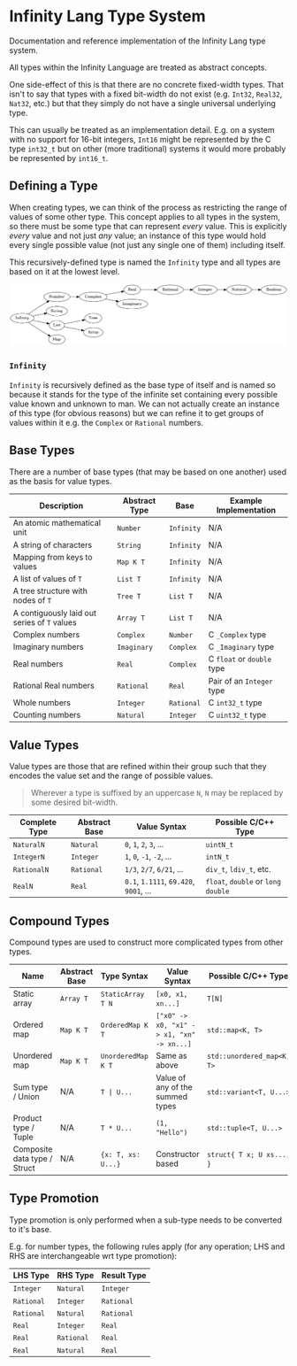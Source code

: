 # Infinity Lang Type System
Documentation and reference implementation of the Infinity Lang type system.

All types within the Infinity Language are treated as abstract concepts.

One side-effect of this is that there are no concrete fixed-width types. That isn't to say that types with a fixed bit-width do not exist (e.g. `Int32`, `Real32`, `Nat32`, etc.) but that they simply do not have a single universal underlying type.

This can usually be treated as an implementation detail. E.g. on a system with no support for 16-bit integers, `Int16` might be represented by the C type `int32_t` but on other (more traditional) systems it would more probably be represented by `int16_t`.

## Defining a Type

When creating types, we can think of the process as restricting the range of values of some other type. This concept applies to all types in the system, so there must be some type that can represent *every* value. This is explicitly *every* value and not just *any* value; an instance of this type would hold every single possible value (not just any single one of them) including itself.

This recursively-defined type is named the `Infinity` type and all types are based on it at the lowest level.

![Diagram of base types and their bases](base-diagram.png)

### `Infinity`

`Infinity` is recursively defined as the base type of itself and is named so because it stands for the type of the infinite set containing every possible value known and unknown to man. We can not actually create an instance of this type (for obvious reasons) but we can refine it to get groups of values within it e.g. the `Complex` or `Rational` numbers.

## Base Types

There are a number of base types (that may be based on one another) used as the basis for value types.

| Description                                  | Abstract Type | Base       | Example Implementation     |
| -------------------------------------------- | ------------- | ---------- | -------------------------- |
| An atomic mathematical unit                  | `Number`      | `Infinity` | N/A                        |
| A string of characters                       | `String`      | `Infinity` | N/A                        |
| Mapping from keys to values                  | `Map K T`     | `Infinity` | N/A                        |
| A list of values of `T`                      | `List T`      | `Infinity` | N/A                        |
| A tree structure with nodes of `T`           | `Tree T`      | `List T`   | N/A                        |
| A contiguously laid out series of `T` values | `Array T`     | `List T`   | N/A                        |
| Complex numbers                              | `Complex`     | `Number`   | C `_Complex` type          |
| Imaginary numbers                            | `Imaginary`   | `Complex`  | C `_Imaginary` type        |
| Real numbers                                 | `Real`        | `Complex`  | C `float` or `double` type |
| Rational Real numbers                        | `Rational`    | `Real`     | Pair of an `Integer` type  |
| Whole numbers                                | `Integer`     | `Rational` | C `int32_t` type           |
| Counting numbers                             | `Natural`     | `Integer`  | C `uint32_t` type          |


## Value Types

Value types are those that are refined within their group such that they encodes the value set and the range of possible values.

> Wherever a type is suffixed by an uppercase `N`, `N` may be replaced by some desired bit-width.

| Complete Type | Abstract Base | Value Syntax                           | Possible C/C++ Type                |
| ------------- | ------------- | -------------------------------------- | ---------------------------------- |
| `NaturalN`    | `Natural`     | `0`, `1`, `2`, `3`, ...                | `uintN_t`                          |
| `IntegerN`    | `Integer`     | `1`, `0`, `-1`, `-2`, ...              | `intN_t`                           |
| `RationalN`   | `Rational`    | `1/3`, `2/7`, `6/21`, ...              | `div_t`, `ldiv_t`, etc.            |
| `RealN`       | `Real`        | `0.1`, `1.1111`, `69.420`, `9001`, ... | `float`, `double` or `long double` |

## Compound Types

Compound types are used to construct more complicated types from other types.

| Name                         | Abstract Base | Type Syntax        | Value Syntax                              | Possible C/C++ Type        |
| ---------------------------- | ------------- | ------------------ | ----------------------------------------- | -------------------------- |
| Static array                 | `Array T`     | `StaticArray T N`  | `[x0, x1, xn...]`                         | `T[N]`                     |
| Ordered map                  | `Map K T`     | `OrderedMap K T`   | `["x0" -> x0, "x1" -> x1, "xn" -> xn...]` | `std::map<K, T>`           |
| Unordered map                | `Map K T`     | `UnorderedMap K T` | Same as above                             | `std::unordered_map<K, T>` |
| Sum type / Union             | N/A           | `T \| U...`         | Value of any of the summed types          | `std::variant<T, U...>`    |
| Product type / Tuple         | N/A           | `T * U...`         | `(1, "Hello")`                            | `std::tuple<T, U...>`      |
| Composite data type / Struct | N/A           | `{x: T, xs: U...}` | Constructor based                         | `struct{ T x; U xs...; }`  |

## Type Promotion

Type promotion is only performed when a sub-type needs to be converted to it's base.

E.g. for number types, the following rules apply (for any operation; LHS and RHS are interchangeable wrt type promotion):

| LHS Type   | RHS Type   | Result Type |
| ---------- | ---------- | ----------- |
| `Integer`  | `Natural`  | `Integer`   |
| `Rational` | `Integer`  | `Rational`  |
| `Rational` | `Natural`  | `Rational`  |
| `Real`     | `Integer`  | `Real`      |
| `Real`     | `Rational` | `Real`      |
| `Real`     | `Natural`  | `Real`      |

